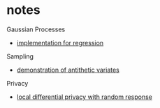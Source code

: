 # notes
Gaussian Processes
- [implementation for regression](./011519_gaussian_process.ipynb)

Sampling
- [demonstration of antithetic variates](./011519_antithetic_variates.ipynb)

Privacy
- [local differential privacy with random response](./012119_random_response.ipynb)
